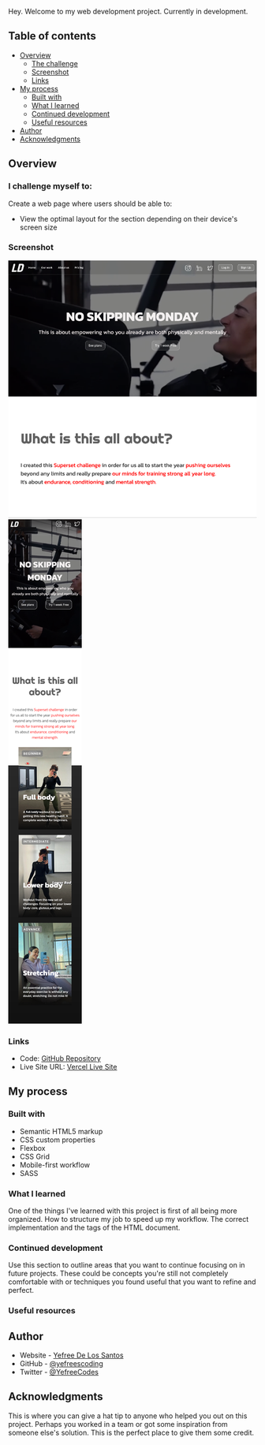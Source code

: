 

Hey. Welcome to my web development project. Currently in development. 


## Table of contents

- [Overview](#overview)
  - [The challenge](#the-challenge)
  - [Screenshot](#screenshot)
  - [Links](#links)
- [My process](#my-process)
  - [Built with](#built-with)
  - [What I learned](#what-i-learned)
  - [Continued development](#continued-development)
  - [Useful resources](#useful-resources)
- [Author](#author)
- [Acknowledgments](#acknowledgments)

## Overview

### I challenge myself to:

Create a web page where users should be able to:

- View the optimal layout for the section depending on their device's screen size

### Screenshot

![](screenshots/desktop.png)
![](screenshots/mobile.png)

### Links

- Code: [GitHub Repository](https://github.com/yefreescoding/Redesign-web-page.git)
- Live Site URL: [Vercel Live Site](https://redesign-web-page.vercel.app/)

## My process

### Built with

- Semantic HTML5 markup
- CSS custom properties
- Flexbox
- CSS Grid
- Mobile-first workflow
- SASS

### What I learned

One of the things I've learned with this project is first of all being more organized. How to structure my job to speed up my workflow. The correct implementation and the tags of the HTML document.

### Continued development

Use this section to outline areas that you want to continue focusing on in future projects. These could be concepts you're still not completely comfortable with or techniques you found useful that you want to refine and perfect.

### Useful resources

## Author

- Website - [Yefree De Los Santos](#)
- GitHub - [@yefreescoding](https://github.com/yefreescoding)
- Twitter - [@YefreeCodes](https://twitter.com/YefreeCodes)


## Acknowledgments

This is where you can give a hat tip to anyone who helped you out on this project. Perhaps you worked in a team or got some inspiration from someone else's solution. This is the perfect place to give them some credit.
